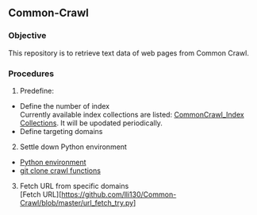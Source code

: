 ## Common-Crawl
### Objective
This repository is to retrieve text data of web pages from Common Crawl.
### Procedures 
1. Predefine:
- Define the number of index  
Currently available index collections are listed: [CommonCrawl_Index Collections](http://index.commoncrawl.org/). It will be upodated periodically.
- Define targeting domains
2. Settle down Python environment
- [Python environment](https://github.com/lli130/Tensor-Flow)
- [git clone crawl functions](https://github.com/lli130/Common-Crawl/tree/cdx-index-client)
3. Fetch URL from specific domains  
[Fetch URL][https://github.com/lli130/Common-Crawl/blob/master/url_fetch_try.py]

